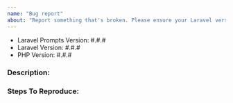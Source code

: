 ```yaml
---
name: "Bug report"
about: "Report something that's broken. Please ensure your Laravel version is still supported: https://laravel.com/docs/releases#support-policy"
---
```


<!-- DO NOT THROW THIS AWAY -->
<!-- Fill out the FULL versions with patch versions -->

- Laravel Prompts Version: #.#.#
- Laravel Version: #.#.#
- PHP Version: #.#.#

### Description:


### Steps To Reproduce:

